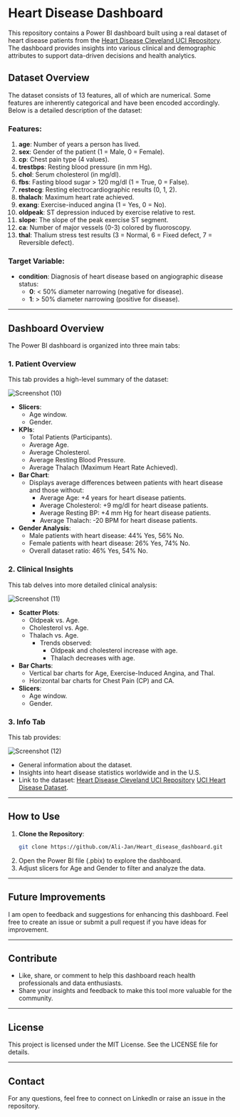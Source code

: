 # Heart Disease Dashboard

This repository contains a Power BI dashboard built using a real dataset of heart disease patients from the [Heart Disease Cleveland UCI Repository](https://www.kaggle.com/datasets/cherngs/heart-disease-cleveland-uci/data). The dashboard provides insights into various clinical and demographic attributes to support data-driven decisions and health analytics.

## Dataset Overview
The dataset consists of 13 features, all of which are numerical. Some features are inherently categorical and have been encoded accordingly. Below is a detailed description of the dataset:

### Features:
1. **age**: Number of years a person has lived.
2. **sex**: Gender of the patient (1 = Male, 0 = Female).
3. **cp**: Chest pain type (4 values).
4. **trestbps**: Resting blood pressure (in mm Hg).
5. **chol**: Serum cholesterol (in mg/dl).
6. **fbs**: Fasting blood sugar > 120 mg/dl (1 = True, 0 = False).
7. **restecg**: Resting electrocardiographic results (0, 1, 2).
8. **thalach**: Maximum heart rate achieved.
9. **exang**: Exercise-induced angina (1 = Yes, 0 = No).
10. **oldpeak**: ST depression induced by exercise relative to rest.
11. **slope**: The slope of the peak exercise ST segment.
12. **ca**: Number of major vessels (0-3) colored by fluoroscopy.
13. **thal**: Thalium stress test results (3 = Normal, 6 = Fixed defect, 7 = Reversible defect).

### Target Variable:
- **condition**: Diagnosis of heart disease based on angiographic disease status:
  - **0**: < 50% diameter narrowing (negative for disease).
  - **1**: > 50% diameter narrowing (positive for disease).

---

## Dashboard Overview
The Power BI dashboard is organized into three main tabs:

### 1. **Patient Overview**
This tab provides a high-level summary of the dataset:

![Screenshot (10)](https://github.com/user-attachments/assets/8ea4abcf-3e25-4ab7-956f-f43664b63f59)


- **Slicers**:
  - Age window.
  - Gender.
- **KPIs**:
  - Total Patients (Participants).
  - Average Age.
  - Average Cholesterol.
  - Average Resting Blood Pressure.
  - Average Thalach (Maximum Heart Rate Achieved).
- **Bar Chart**:
  - Displays average differences between patients with heart disease and those without:
    - Average Age: +4 years for heart disease patients.
    - Average Cholesterol: +9 mg/dl for heart disease patients.
    - Average Resting BP: +4 mm Hg for heart disease patients.
    - Average Thalach: -20 BPM for heart disease patients.
- **Gender Analysis**:
  - Male patients with heart disease: 44% Yes, 56% No.
  - Female patients with heart disease: 26% Yes, 74% No.
  - Overall dataset ratio: 46% Yes, 54% No.

### 2. **Clinical Insights**
This tab delves into more detailed clinical analysis:

![Screenshot (11)](https://github.com/user-attachments/assets/27b5b5f1-619e-401d-8938-1ce776a96f38)

- **Scatter Plots**:
  - Oldpeak vs. Age.
  - Cholesterol vs. Age.
  - Thalach vs. Age.
    - Trends observed:
      - Oldpeak and cholesterol increase with age.
      - Thalach decreases with age.
- **Bar Charts**:
  - Vertical bar charts for Age, Exercise-Induced Angina, and Thal.
  - Horizontal bar charts for Chest Pain (CP) and CA.
- **Slicers**:
  - Age window.
  - Gender.

### 3. **Info Tab**
This tab provides:

![Screenshot (12)](https://github.com/user-attachments/assets/ffb7dd3b-d898-489e-b116-e0755550023a)

- General information about the dataset.
- Insights into heart disease statistics worldwide and in the U.S.
- Link to the dataset:  [Heart Disease Cleveland UCI Repository](https://www.kaggle.com/datasets/cherngs/heart-disease-cleveland-uci/data)
                        [UCI Heart Disease Dataset](https://archive.ics.uci.edu/dataset/45/heart+disease).

---

## How to Use
1. **Clone the Repository**:
   ```bash
   git clone https://github.com/Ali-Jan/Heart_disease_dashboard.git
   ```
2. Open the Power BI file (.pbix) to explore the dashboard.
3. Adjust slicers for Age and Gender to filter and analyze the data.

---

## Future Improvements
I am open to feedback and suggestions for enhancing this dashboard. Feel free to create an issue or submit a pull request if you have ideas for improvement.

---

## Contribute
- Like, share, or comment to help this dashboard reach health professionals and data enthusiasts.
- Share your insights and feedback to make this tool more valuable for the community.

---

## License
This project is licensed under the MIT License. See the LICENSE file for details.

---

## Contact
For any questions, feel free to connect on LinkedIn or raise an issue in the repository.


